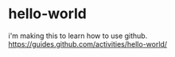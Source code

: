 # hello-world
i'm making this to learn how to use github. https://guides.github.com/activities/hello-world/
